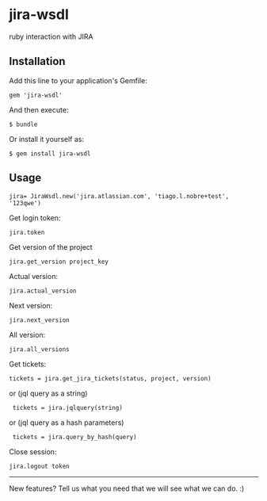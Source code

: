 # jira-wsdl

 ruby interaction with JIRA

## Installation

Add this line to your application's Gemfile:

    gem 'jira-wsdl'

And then execute:

    $ bundle

Or install it yourself as:

    $ gem install jira-wsdl

## Usage



    jira= JiraWsdl.new('jira.atlassian.com', 'tiago.l.nobre+test', '123qwe')

  Get login token:
  
    jira.token

  Get version of the project
  
    jira.get_version project_key
 
  Actual version: 
  
    jira.actual_version

  Next version: 
  
    jira.next_version

  All version:
  
    jira.all_versions

  Get tickets:
   
    tickets = jira.get_jira_tickets(status, project, version)
   
   or (jql query as a string)
   
     tickets = jira.jqlquery(string)
   
   or (jql query as a hash parameters)
   
     tickets = jira.query_by_hash(query)
  
  
  
  Close session:

    jira.logout token 
    


___________________________________________________________________________________________

New features?  Tell us what you need that we will see what we can do. :)


